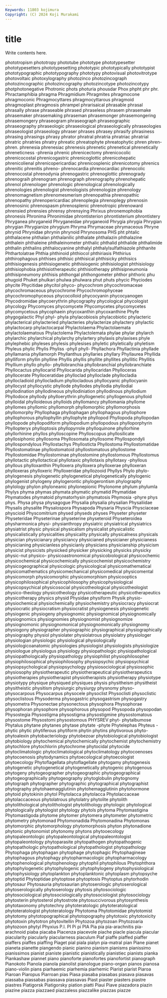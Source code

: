 ```yaml
---
Keywords: 11803 kojimura
Copyright: (C) 2024 Koji Murakami
---
```


# title

Write contents here.



phototropism phototropy
phototube phototype phototypesetter phototypesetters phototypesetting phototypic phototypically phototypist phototypographic phototypography
phototypy photovisual photovitrotype photovoltaic photoxylography photozinco photozincograph photozincographic photozincography photozincotype
photozincotypy photphotonegative Photronic phots photuria phousdar Phox phpht phr phr.
Phractamphibia phragma Phragmidium Phragmites phragmocone phragmoconic Phragmocyttares phragmocyttarous phragmoid phragmoplast
phragmosis phrampel phrarisaical phrasable phrasal phrasally phrase phraseable phrased phraseless
phrasem phrasemake phrasemaker phrasemaking phraseman phrasemonger phrasemongering phrasemongery phraseogram phraseograph
phraseographic phraseography phraseologic phraseological phraseologically phraseologies phraseologist phraseology phraser phrases
phrasey phrasify phrasiness phrasing phrasings phrasy phrator phratral phratria phratriac
phratrial phratric phratries phratry phreatic phreatophyte phreatophytic phren phren- phren.
phrenesia phrenesiac phrenesis phrenetic phrenetical phrenetically phreneticness -phrenia phrenic phrenicectomy
phrenicocolic phrenicocostal phrenicogastric phrenicoglottic phrenicohepatic phrenicolienal phrenicopericardiac phrenicosplenic phrenicotomy phrenics
phrenitic phrenitis phreno- phrenocardia phrenocardiac phrenocolic phrenocostal phrenodynia phrenogastric phrenoglottic
phrenogrady phrenograih phrenogram phrenograph phrenography phrenohepatic phrenol phrenologer phrenologic phrenological
phrenologically phrenologies phrenologist phrenologists phrenologize phrenology phrenomagnetism phrenomesmerism phrenopathia phrenopathic
phrenopathy phrenopericardiac phrenoplegia phrenoplegy phrenosin phrenosinic phrenospasm phrenosplenic phrenotropic phrenoward
phrensied phrensies phrensy phrensying Phrixus phronemophobia phronesis Phronima Phronimidae phrontisterion
phrontisterium phrontistery Phryganea phryganeid Phryganeidae phryganeoid Phrygia phrygia Phrygian phrygian
Phrygianize phrygium Phryma Phrymaceae phrymaceous Phryne phrynid Phrynidae phrynin phrynoid
Phrynosoma PHS pht phtalic phthalacene phthalan phthalanilic phthalate phthalazin phthalazine
phthalein phthaleine phthaleinometer phthalic phthalid phthalide phthalimide phthalin phthalins phthalocyanine
phthalyl phthalylsulfathiazole phthanite Phthartolatrae Phthia phthinoid phthiocol phthiriasis Phthirius phthirophagous
phthises phthisic phthisical phthisicky phthisics phthisiogenesis phthisiogenetic phthisiogenic phthisiologist phthisiology
phthisiophobia phthisiotherapeutic phthisiotherapy phthisipneumonia phthisipneumony phthisis phthongal phthongometer phthor phthoric
phu phugoid Phuket phulkari phulwa phulwara phut phuts phycic Phyciodes
phycite Phycitidae phycitol phyco- phycochrom phycochromaceae phycochromaceous phycochrome Phycochromophyceae phycochromophyceous
phycocolloid phycocyanin phycocyanogen Phycodromidae phycoerythrin phycography phycological phycologist phycology Phycomyces
phycomycete Phycomycetes phycomycetes phycomycetous phycophaein phycoxanthin phycoxanthine Phyfe phygogalactic Phyl
phyl- phyla phylacobiosis phylacobiotic phylacteric phylacterical phylacteried phylacteries phylacterize phylactery
phylactic phylactocarp phylactocarpal Phylactolaema Phylactolaemata phylactolaematous Phylactolema Phylactolemata phylae phylar
phylarch phylarchic phylarchical phylarchy phylartery phylaxis phylaxises phyle phylephebic phyleses
phylesis phylesises phyletic phyletically phyletism Phyleus phylic Phylis Phyliss -phyll
phyll- Phyllachora Phyllactinia phyllade phyllamania phyllamorph Phyllanthus phyllaries phyllary Phyllaurea
Phyllida phylliform phyllin phylline Phyllis phyllis phyllite phyllites phyllitic Phyllitis
Phyllium phyllo phyllo- phyllobranchia phyllobranchial phyllobranchiate Phyllocactus phyllocarid Phyllocarida phyllocaridan
Phylloceras phyllocerate Phylloceratidae phylloclad phylloclade phyllocladia phyllocladioid phyllocladium phyllocladous phyllocyanic
phyllocyanin phyllocyst phyllocystic phyllode phyllodes phyllodia phyllodial phyllodination phyllodineous phyllodiniation
phyllodinous phyllodium Phyllodoce phyllody phylloerythrin phyllogenetic phyllogenous phylloid phylloidal phylloideous
phylloids phyllomancy phyllomania phyllome phyllomes phyllomic phyllomorph phyllomorphic phyllomorphosis phyllomorphy
Phyllophaga phyllophagan phyllophagous phyllophore phyllophorous phyllophyllin phyllophyte phyllopod Phyllopoda phyllopodan
phyllopode phyllopodiform phyllopodium phyllopodous phylloporphyrin Phyllopteryx phylloptosis phyllopyrrole phylloquinone phyllorhine
phyllorhinine phyllos phylloscopine Phylloscopus phyllosilicate phyllosiphonic phyllosoma Phyllosomata phyllosome Phyllospondyli
phyllospondylous Phyllostachys Phyllosticta Phyllostoma Phyllostomatidae Phyllostomatinae phyllostomatoid phyllostomatous phyllostome Phyllostomidae
Phyllostominae phyllostomine phyllostomous Phyllostomus phyllotactic phyllotactical phyllotaxic phyllotaxis phyllotaxy -phyllous
phyllous phylloxanthin Phylloxera phylloxera phylloxerae phylloxeran phylloxeras phylloxeric Phylloxeridae phyllozooid
Phyllys Phylo phylo- phylogenesis phylogenetic phylogenetical phylogenetically phylogenic phylogenist phylogeny
phylogerontic phylogerontism phylography phylology phylon phyloneanic phylonepionic Phylonome phylum phylumla
Phylys phyma phymas phymata phymatic phymatid Phymatidae Phymatodes phymatoid phymatorhysin
phymatosis Phymosia -phyre phys phys. Physa physa physagogue Physalia physalia
physalian Physaliidae Physalis physalite Physalospora Physapoda Physaria Physcia Physciaceae physcioid
Physcomitrium physed physeds physes Physeter physeter Physeteridae Physeterinae physeterine physeteroid
Physeteroidea physharmonica physi- physianthropy physiatric physiatrical physiatrics physiatrist physic physical
physicalism physicalist physicalistic physicalistically physicalities physicality physically physicalness physicals physician
physicianary physiciancy physicianed physicianer physicianess physicianing physicianless physicianly physicians physicianship
physicism physicist physicists physicked physicker physicking physicks physicky physic-nut physico-
physicoastronomical physicobiological physicochemic physicochemical physicochemically physicochemist physicochemistry physicogeographical physicologic physicological
physicomathematical physicomathematics physicomechanical physicomedical physicomental physicomorph physicomorphic physicomorphism physicooptics physicophilosophical
physicophilosophy physicophysiological physicopsychical physicosocial physicotheological physicotheologist physico-theology physicotheology physicotherapeutic physicotherapeutics
physicotherapy physics physid Physidae physiform Physik physio- physiochemical physiochemically physiochemistry
physiocracy physiocrat physiocratic physiocratism physiocratist physiogenesis physiogenetic physiogenic physiogeny physiognomic
physiognomical physiognomically physiognomics physiognomies physiognomist physiognomize physiognomonic physiognomonical physiognomonically physiognomy
physiogony physiographer physiographic physiographical physiographically physiography physiol physiolater physiolatrous physiolatry
physiologer physiologian physiologic physiological physiologically physiologicoanatomic physiologies physiologist physiologists physiologize
physiologue physiologus physiology physiopathologic physiopathological physiopathologically physiopathology physiophilist physiophilosopher physiophilosophical
physiophilosophy physiopsychic physiopsychical physiopsychological physiopsychology physiosociological physiosophic physiosophy physiotherapeutic physiotherapeutical
physiotherapeutics physiotherapies physiotherapist physiotherapists physiotherapy physiotype physiotypy physique physiqued physiques
physis physitheism physitheist physitheistic physitism physiurgic physiurgy physnomy physo- physocarpous
Physocarpus physocele physoclist Physoclisti physoclistic physoclistous Physoderma physogastric physogastrism physogastry
physometra Physonectae physonectous physophora Physophorae physophoran physophore physophorous physopod Physopoda
physopodan Physostegia Physostigma physostigma physostigmine physostomatous physostome Physostomi physostomous PHYSREV
phyt- phytalbumose Phytalus phytane phytanes phytase phytate -phyte Phytelephas Phyteus
-phytic phytic phytiferous phytiform phytin phytins phytivorous phyto- phytoalexin phytobacteriology
phytobezoar phytobiological phytobiologist phytobiology phytochemical phytochemically phytochemist phytochemistry phytochlore phytochlorin
phytochrome phytocidal phytocide phytoclimatologic phytoclimatological phytoclimatology phytocoenoses phytocoenosis phytodynamics phytoecological
phytoecologist phytoecology Phytoflagellata phytoflagellate phytogamy phytogenesis phytogenetic phytogenetical phytogenetically phytogenic
phytogenous phytogeny phytogeographer phytogeographic phytogeographical phytogeographically phytogeography phytoglobulin phytognomy phytograph
phytographer phytographic phytographical phytographist phytography phytohaemagglutinin phytohemagglutinin phytohormone phytoid phytokinin
phytol Phytolacca phytolacca Phytolaccaceae phytolaccaceous phytolatrous phytolatry phytolite phytolith phytolithological
phytolithologist phytolithology phytologic phytological phytologically phytologist phytology phytols phytoma Phytomastigina
Phytomastigoda phytome phytomer phytomera phytometer phytometric phytometry phytomonad Phytomonadida Phytomonadina
Phytomonas phytomorphic phytomorphology phytomorphosis phyton phytonadione phytonic phytonomist phytonomy phytons
phytooecology phytopaleontologic phytopaleontological phytopaleontologist phytopaleontology phytoparasite phytopathogen phytopathogenic phytopathologic phytopathological
phytopathologist phytopathology Phytophaga phytophagan phytophage phytophagic Phytophagineae phytophagous phytophagy phytopharmacologic
phytopharmacology phytophenological phytophenology phytophil phytophilous Phytophthora phytophylogenetic phytophylogenic phytophylogeny phytophysiological
phytophysiology phytoplankton phytoplanktonic phytoplasm phytopsyche phytoptid Phytoptidae phytoptose phytoptosis Phytoptus
phytorhodin phytosaur Phytosauria phytosaurian phytoserologic phytoserological phytoserologically phytoserology phytosis phytosociologic
phytosociological phytosociologically phytosociologist phytosociology phytosterin phytosterol phytostrote phytosuccivorous phytosynthesis phytotaxonomy
phytotechny phytoteratologic phytoteratological phytoteratologist phytoteratology Phytotoma Phytotomidae phytotomist phytotomy phytotopographical
phytotopography phytotoxic phytotoxicity phytotoxin phytotron phytovitellin Phytozoa phytozoan Phytozoaria phytozoon
phytyl Phyxius P.I. PI Pi pi PIA Pia pia pia-arachnitis
pia-arachnoid piaba piacaba Piacenza piacevole piache piacle piacula piacular piacularity
piacularly piacularness piaculum Piaf piaffe piaffed piaffer piaffers piaffes piaffing
Piaget pial piala pialyn pia-matral pian Piane pianet pianeta pianette
piangendo pianic pianino pianism pianisms pianissimo pianissimos pianist pianiste pianistic
pianistically pianistiec pianists pianka Piankashaw piannet piano pianoforte pianofortes pianofortist
pianograph Pianokoto Pianola pianola pianolist pianologue piano-organ pianos pianosa piano-violin
pians piarhaemic piarhemia piarhemic Piarist piarist Piaroa Piaroan Piaropus Piarroan
pias Piasa piasaba piasabas piasava piasavas piassaba piassabas piassava piassavas
Piast piaster piasters piastre piastres Piatigorsk Piatigorsky piation piatti Piaui
Piave piazadora piazin piazine piazza piazzaed piazzaless piazzalike piazzas piazze
